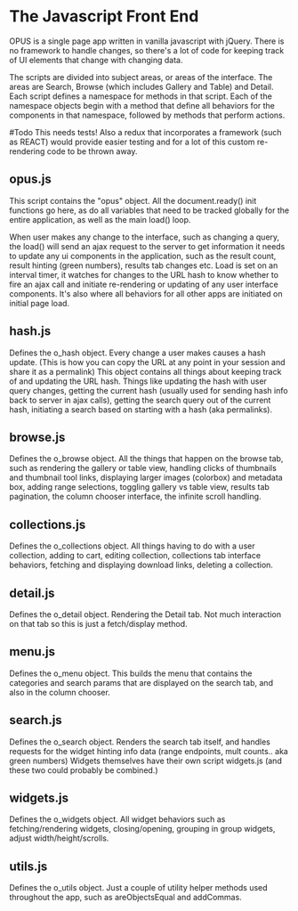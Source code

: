 # The Javascript Front End

OPUS is a single page app written in vanilla javascript with jQuery. There is no framework to handle changes, so there's a lot of code for keeping track of UI elements that change with changing data.

The scripts are divided into subject areas, or areas of the interface. The areas are Search, Browse (which includes Gallery and Table) and Detail. Each script defines a namespace for methods in that script. Each of the namespace objects begin with a method that define all behaviors for the components in that namespace, followed by methods that perform actions.

#Todo This needs tests! Also a redux that incorporates a framework (such as REACT) would provide easier testing and for a lot of this custom re-rendering code to be thrown away.

## opus.js

This script contains the "opus" object. All the document.ready() init functions go here, as do all variables that need to be tracked globally for the entire application, as well as the main load() loop.

When user makes any change to the interface, such as changing a query, the load() will send an ajax request to the server to get information it needs to update any ui components in the application, such as the result count, result hinting (green numbers), results tab changes etc. Load is set on an interval timer, it watches for changes to the URL hash to know whether to fire an ajax call and initiate re-rendering or updating of any user interface components. It's also where all behaviors for all other apps are initiated on initial page load.

## hash.js

Defines the o_hash object. Every change a user makes causes a hash update. (This is how you can copy the URL at any point in your session and share it as a permalink) This object contains all things about keeping track of and updating the URL hash. Things like updating the hash with user query changes, getting the current hash (usually used for sending hash info back to server in ajax calls), getting the search query out of the current hash, initiating a search based on starting with a hash (aka permalinks).

## browse.js

Defines the o_browse object. All the things that happen on the browse tab, such as rendering the gallery or table view, handling clicks of thumbnails and thumbnail tool links, displaying larger images (colorbox) and metadata box, adding range selections, toggling gallery vs table view, results tab pagination, the column chooser interface, the infinite scroll handling.

## collections.js

Defines the o_collections object. All things having to do with a user collection, adding to cart, editing collection, collections tab interface behaviors, fetching and displaying download links, deleting a collection.

## detail.js

Defines the o_detail object. Rendering the Detail tab. Not much interaction on that tab so this is just a fetch/display method.

## menu.js

Defines the o_menu object. This builds the menu that contains the categories and search params that are displayed on the search tab, and also in the column chooser.

## search.js

Defines the o_search object. Renders the search tab itself, and handles requests for the widget hinting info data (range endpoints, mult counts.. aka green numbers) Widgets themselves have their own script widgets.js (and these two could probably be combined.)

## widgets.js

Defines the o_widgets object. All widget behaviors such as fetching/rendering widgets, closing/opening, grouping in group widgets, adjust width/height/scrolls.

## utils.js

Defines the o_utils object. Just a couple of utility helper methods used throughout the app, such as areObjectsEqual and addCommas.
